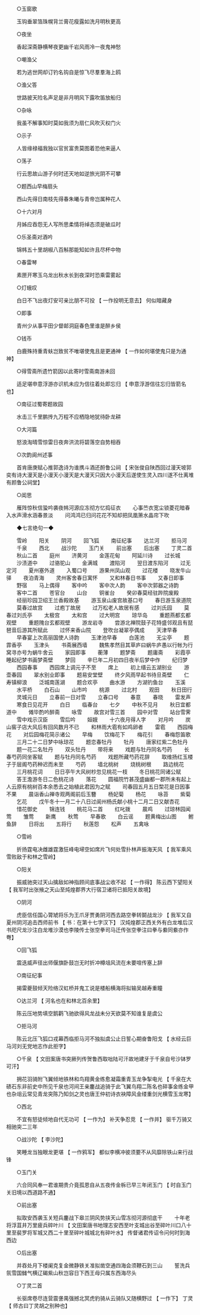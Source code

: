 <!-- { "loadSidebar": true } -->
　　○玉窗歌 

　　玉钩垂翠箔珠幌背兰膏花瘦露如洗月明秋更高 

　　○夜坐 

　　香起深斋静横琴夜更幽千岩风雨冷一夜鬼神愁 

　　○嘲渔父 

　　若为逃世网却订钓名钩自是惊飞尽羣羣海上鸥 

　　○渔父答 

　　世路披天险名声足是非月明风下露吹笛放船归 

　　○杂咏 

　　我虽不解事知时莫如我须为扇仁风吹灭权门火 

　　○示子 

　　人皆缘禄福我独以官贫富贵莫图着恐他来逼人 

　　○荡子 

　　行云思故山游子何时还天地如逆旅光阴不可攀 

　　○题西山早梅扇头 

　　西山先得日南枝先得春朱曦与青帝岂属种花人 

　　○十六对月 

　　月姊应吞怨无人写所思柔情将绰态须是破瓜时 

　　○乐圣斋对酒吟 

　　锦帏五十里胡椒八百斛那能知如许且尽杯中物 

　　○春雷琴 

　　素匣开寒玉乌龙出秋水长到夜深时恐乘雷雾起 

　　○灯蛾叹 

　　白日不飞出夜灯安可亲比朋不可投 【 一作投明无意去】 何似暗藏身 

　　○即事 

　　青州少从事平田少督邮洞庭春色里谁是醉乡侯 

　　○钱币 

　　白鹿殊持重青蚨岂致贫不唯堪使鬼且是更通神 【 一作如何堪使鬼只是为通神】 

　　○得雪斋所遗竹箭因以此寄时雪斋南游未回 

　　适足堪申意浮游亦识机未应为信往着处即忘归 【 申意浮游信往忘归皆箭名也】 

　　○南征过蜀寄题故园 

　　水击三千里鹏抟九万程不应栖隐地犹待卧龙耕 

　　○大河篇 

　　怒浪淘晴雪惊雷日夜奔洪流将碧落空自势相吞 

　　○次韵阆州述事 

　　首肯唐庚赋心推郭逸诗为谁携斗酒还酹鲁公祠 【 宋张俊自陕西回过漫天坡郭奕有诗大漫天是小漫天小漫天是大漫天只因大小漫天后遂使生灵入四川遂不仕离堆有颜鲁公祠堂】 

　　○闺思 

　　雁阵惊秋信蛩吟袭夜帏河源应冻彻方忆捣征衣 
　　心事苎衣宽尘锁菱花暗春入水声滑水涵春景淡 
　　问鸿鸿已归问花花不知却把凤凰箫水晶帘下吹 

　　◆七言绝句一◆ 

　　雪岭 
　　阳关 
　　阴河 
　　回飞狐 
　　南征纪事 
　　达兰河 
　　拒马河 
　　千泉 
　　西北 
　　战沙陀 
　　玉门关 
　　前出塞 
　　后出塞 
　　丁灵二首 
　　秋山二首 
　　庭州 
　　济黄河 
　　金莲花甸 
　　阿延川诗 
　　过长城 
　　沙渍道中 
　　过骆驼山 
　　金满城 
　　渡陷河 
　　翌日渡东陷河 
　　过无定河 
　　夏州塞外道 
　　入蜀口号 
　　游果州凤山观 
　　过花楼 
　　晓发牛山驿 
　　夜泊青海 
　　灵州客舍春日寓怀 
　　又和林春日书事 
　　又春日即事 
　　野宿 
　　马上偶得 
　　客中吟 
　　客中次人韵 
　　客中次郭器之诗韵 
　　客中二首 
　　苍官台 
　　山台 
　　铜雀台 
　　癸卯春莫经驻跸院废殿 
　　经丽珍园卫绍王兰香殿故基 
　　游玉泉山废宫故基口号 
　　春日游玉泉道院 
　　莫春过故宫 
　　过庖丁故居 
　　过万松老人故居有感 
　　过刘氏园 
　　莫春过刘氏亭 
　　太极宫 
　　太和宫 
　　过大明宫 
　　琼华岛 
　　重题燕都玄都观壁 
　　重题隗台玄都观壁 
　　游龙岩寺 
　　尝游北禅院鼓子花特盛邻观且有琵琶音后游其所赋此 
　　过怀来香山院 
　　登吹台凝翠亭偶成 
　　天津早春 
　　早春宴上次高丽国使人诗韵 
　　玉津池早春 
　　白莲池 
　　无尘亭 
　　题霏香亭 
　　玉津头 
　　书斋展西墙 
　　魏焦孝然目其草庐曰蜗牛庐愚以行帐为行窝寻亦号为蜗牛舍云 
　　家园即事 
　　蘅薄 
　　题梦斋 
　　题庸斋 
　　彩霞亭睡起纪梦书画梦斋壁 
　　梦回 
　　辛巳年二月初四日夜半后梦中作 
　　纪归梦 
　　西园春事 
　　西园席上调元子不至 
　　席上 
　　初上缙云五湖别业 
　　游壶春园 
　　翠水别业即事 
　　题易安堂壁 
　　终夕风雨早起书待旦斋壁 
　　仁寿镇柳浪 
　　泛城南莲湖 
　　题合欢亭 
　　曲水游 
　　方湖钓鱼台 
　　玉溪 
　　水平桥 
　　白石山 
　　山市吟 
　　桃源 
　　过北村 
　　观田 
　　秋日田行 
　　灵城元日 
　　立春前一日对雪 
　　立春口号 
　　春意 
　　春晓 
　　雷发声 
　　寒食日见花开 
　　白日 
　　临春台 
　　七夕 
　　中秋不见月 
　　秋日宜都道中 
　　傩毕酌吟醉斋 
　　咏雪 
　　故宫对雪三首 
　　园中对雪 
　　站台雪霁 
　　雪中戏示汉臣 
　　雪后吟 
　　姮娥 
　　十六夜月得人字 
　　对月吟 
　　炭山窖子店大风后有回风数月不已 
　　和林雨大雹有如鸡卵者 
　　雷雹 
　　西园梅花 
　　对后园梅花简示诸公 
　　早梅 
　　饮梅花下 
　　梅花引 
　　春梅怨笛歌 
　　三月二十二日梦中咏琼花 
　　题恋春牡丹 
　　牡丹 
　　唐家红紫二色牡丹 
　　题一花二名牡丹 
　　双头牡丹 
　　带将来 
　　戏题与牡丹同名芍药 
　　长春芍药同坐客赋 
　　题与牡丹同名芍药 
　　戏题所藏芍药花辞 
　　取维扬红玉楼子于层阁芍药种迟而未至 
　　芍药 
　　墙北桃树 
　　烧桃树根 
　　路边桃花 
　　三月桃花词 
　　日日亭午大风树杪忽见桃花一枝 
　　冬日桃花同诸公赋 
　　答王澹游冬日二色桃花诗 
　　落花 
　　圆福院竹甚茂盛幽都一郡所未有起上人云原有桃树百本余悉去之始植此君因为之赋 
　　司春园五月五日棃花是日因事不果 
　　晨诣香山禅寺观两阁前后玉簪 
　　杨妃菊 
　　杨花 
　　咏苔 
　　紫菊 
　　乞花 
　　戊午冬十一月二十八日过阆州杨氏献小桃十二月二日又献杏花 
　　惜花御史 
　　锦连钱 
　　桃花马二首 
　　红叱拨 
　　晨鸡 
　　过琼林园闻莺 
　　雏莺 
　　新鹰 
　　秋莺 
　　早春歌 
　　白云谣 
　　题黄梅出山图 
　　鲋鱼辞 
　　日将出 
　　五将行 
　　秋莲怨 
　　松声 
　　五禽咏 

　　○雪岭 

　　折扬霆电决雌雄霆激狂峰电埽空如席片飞何处雪扑林声振海天风 【 我军乘风雪败敌于和林之雪岭】 

　　○阳关 

　　振威驰突过天山擒敌如神指顾间底事战尘收不起 【 一作得】 陈云西下望阳关 【 我军时出张掖之天山至炖煌郡界大行宿卫诸将已抵阳关故境】 

　　○阴河 

　　虎臣信任国心膂虓将乐为王爪牙贾勇阴河西去路空拳转鬬战龙沙 【 我军又自夏州阴河追击西师前书 【 书：在第十七字汉下】 汉炖煌郡正西关外有白龙堆后汉书咫尺龙沙注白龙堆沙漠也李陵传士张空拳司马迁传张空拳注曰拳与絭同絭亦作弮】 

　　○回飞狐 

　　震迭威声径出师偃旗卧鼓岂无时折冲樽俎风流在未要喧传塞上辞 

　　○南征纪事 

　　揭雷夔鼓倾天险络汉虹桥并鬼工说是楼船横海将拟输吴越寿重瞳 

　　○达兰河 【 河名也在和林北百余里】 

　　陈云压地势填空鹅鹳飞驰欲得风龙战未分天欲莫不知谁复是虞公 

　　○拒马河 

　　陈云北压飞狐口戎幕西临拒马河不独拟虞公止日誓心期奋鲁阳戈 【 水经云巨马河刘无党地志作此拒字】 

　　○千泉 【 文田案唐书突厥列传贺鲁西取咄陆可汗故地建牙于千泉自号沙钵罗可汗】 

　　拥花羽骑附飞翼倾地铁林和鸟翔黄金练愈凝霜重青玉龙争掣电光 【 千泉在大碛石东非前史中所见千泉也河间王亲鏖战追骑于此飞翼鸟翔二陈名也碎事金练金甲也杂俎云常见青龙突陈乃知剑之灵也唐王仲初诗衣袂障风金缕重剑光横雪玉龙寒】 

　　○西北 

　　不宜有怒徒倾地自代无功可 【 一作为】 补天争忍竞 【 一作并】 驱千万骑又相驰突二三年 

　　○战沙陀 【 李沙陀】 

　　笑睡龙当独眼龙更堪 【 一作鸦军】 都似李横冲彼须要不从风靡除铁山来行战锋 

　　○玉门关 

　　六合同风奉一君谁期贵介竟孤恩自从五夜传金柝已早三年闭玉门 【 时自玉门关旧境以西道路不通】 

　　○前出塞 

　　拟取安西袭玉关短兵鏖战下皋兰阴风势挟天山雪冻彻河源彻底干 
　　十年老将浮苴井万里疲兵碎叶川 【 文田案唐书地理志安西至叶支城出谷至碎叶川口八十里至裴罗将军城又西二十里至碎叶城城北有碎叶水】 传督诸君传诏令问何时到海西边 

　　○后出塞 

　　并吞处月下楼阑克复金微静铁关准拟凿空通四海会须鞭石到三山 
　　誓洗兵氛雪国雠气横辽碣紫山秋岂容日下西王母只属东西海尽头 

　　○丁灵二首 

　　长驱席卷尽连营震詟禺强撼北冥虎豹骑从云骑队又随横野过 【 一作下】 丁灵 【 师古曰丁灵胡之别种也】 
